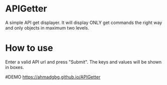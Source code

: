 # APIGetter
A simple API get displayer. It will display ONLY get commands the right way and only objects in maximum two levels.

# How to use
Enter a valid API url and press "Submit". 
The keys and values will be shown in boxes.

#DEMO
https://ahmadgbg.github.io/APIGetter
